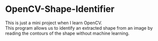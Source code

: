 # OpenCV-Shape-Identifier
This is just a mini project when I learn OpenCV.
<br>
This program allows us to identify an extracted shape from an image by reading the contours of the shape without machine learning.
